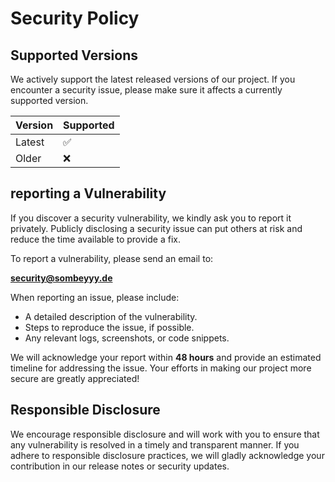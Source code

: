 # Security Policy

## Supported Versions

We actively support the latest released versions of our project. If you encounter a security issue, please make sure it
affects a currently supported version.

| Version | Supported |
|---------|-----------|
| Latest  | ✅         |
| Older   | ❌         |

## reporting a Vulnerability

If you discover a security vulnerability, we kindly ask you to report it privately. Publicly disclosing a security issue
can put others at risk and reduce the time available to provide a fix.

To report a vulnerability, please send an email to:

**[security@sombeyyy.de](mailto:security@sombeyyy.de)**

When reporting an issue, please include:

- A detailed description of the vulnerability.
- Steps to reproduce the issue, if possible.
- Any relevant logs, screenshots, or code snippets.

We will acknowledge your report within **48 hours** and provide an estimated timeline for addressing the issue. Your
efforts in making our project more secure are greatly appreciated!

## Responsible Disclosure

We encourage responsible disclosure and will work with you to ensure that any vulnerability is resolved in a timely and
transparent manner. If you adhere to responsible disclosure practices, we will gladly acknowledge your contribution in
our release notes or security updates.